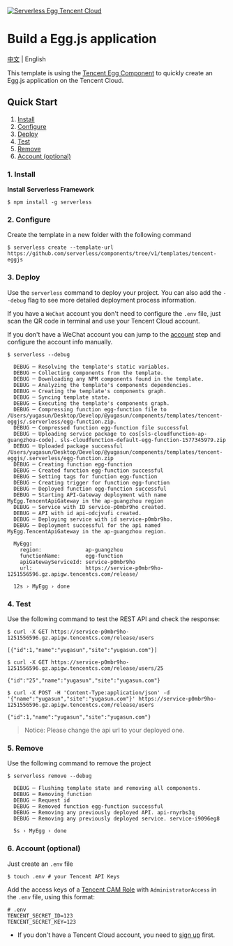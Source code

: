 <!--
title: Deploy Serverless Egg.js Application
description: "Deploy Serverless Egg.js application with Tencent Egg component"
date: 2019-12-26
thumbnail: 'https://img.serverlesscloud.cn/20191226/1577361751088-egg_width.png'
categories:
  - toturial
authors:
  - yugasun
authorslink:
  - https://github.com/yugasun
translators:
  - None
translatorslink:
  - None
-->

[![Serverless Egg Tencent Cloud](https://img.serverlesscloud.cn/20191226/1577361751088-egg_width.png)](http://serverless.com)

# Build a Egg.js application

[中文](./README.md) | English

This template is using the [Tencent Egg Component](https://github.com/serverless-tencent/tencent-egg) to quickly create an Egg.js application on the Tencent Cloud.

## Quick Start

1. [Install](#1-install)
2. [Configure](#2-configure)
3. [Deploy](#3-deploy)
4. [Test](#4-test)
5. [Remove](#5-remove)
6. [Account (optional)](#6-account-optional)

### 1. Install

**Install Serverless Framework**

```shell
$ npm install -g serverless
```

### 2. Configure

Create the template in a new folder with the following command

```shell
$ serverless create --template-url https://github.com/serverless/components/tree/v1/templates/tencent-eggjs
```

### 3. Deploy

Use the `serverless` command to deploy your project. You can also add the `--debug` flag to see more detailed deployment process information.

If you have a `WeChat` account you don't need to configure the `.env` file, just scan the QR code in terminal and use your Tencent Cloud account.

If you don't have a WeChat account you can jump to the [account](#6-account-optional) step and configure the account info manually.

```text
$ serverless --debug

  DEBUG ─ Resolving the template's static variables.
  DEBUG ─ Collecting components from the template.
  DEBUG ─ Downloading any NPM components found in the template.
  DEBUG ─ Analyzing the template's components dependencies.
  DEBUG ─ Creating the template's components graph.
  DEBUG ─ Syncing template state.
  DEBUG ─ Executing the template's components graph.
  DEBUG ─ Compressing function egg-function file to /Users/yugasun/Desktop/Develop/@yugasun/components/templates/tencent-eggjs/.serverless/egg-function.zip.
  DEBUG ─ Compressed function egg-function file successful
  DEBUG ─ Uploading service package to cos[sls-cloudfunction-ap-guangzhou-code]. sls-cloudfunction-default-egg-function-1577345979.zip
  DEBUG ─ Uploaded package successful /Users/yugasun/Desktop/Develop/@yugasun/components/templates/tencent-eggjs/.serverless/egg-function.zip
  DEBUG ─ Creating function egg-function
  DEBUG ─ Created function egg-function successful
  DEBUG ─ Setting tags for function egg-function
  DEBUG ─ Creating trigger for function egg-function
  DEBUG ─ Deployed function egg-function successful
  DEBUG ─ Starting API-Gateway deployment with name MyEgg.TencentApiGateway in the ap-guangzhou region
  DEBUG ─ Service with ID service-p0mbr9ho created.
  DEBUG ─ API with id api-odcjvufi created.
  DEBUG ─ Deploying service with id service-p0mbr9ho.
  DEBUG ─ Deployment successful for the api named MyEgg.TencentApiGateway in the ap-guangzhou region.

  MyEgg:
    region:              ap-guangzhou
    functionName:        egg-function
    apiGatewayServiceId: service-p0mbr9ho
    url:                 https://service-p0mbr9ho-1251556596.gz.apigw.tencentcs.com/release/

  12s › MyEgg › done
```

### 4. Test

Use the following command to test the REST API and check the response:

```shell
$ curl -X GET https://service-p0mbr9ho-1251556596.gz.apigw.tencentcs.com/release/users

[{"id":1,"name":"yugasun","site":"yugasun.com"}]
```

```shell
$ curl -X GET https://service-p0mbr9ho-1251556596.gz.apigw.tencentcs.com/release/users/25

{"id":"25","name":"yugasun","site":"yugasun.com"}
```

```shell
$ curl -X POST -H 'Content-Type:application/json' -d '{"name":"yugasun","site":"yugasun.com"}' https://service-p0mbr9ho-1251556596.gz.apigw.tencentcs.com/release/users

{"id":1,"name":"yugasun","site":"yugasun.com"}
```

> Notice: Please change the api url to your deployed one.

### 5. Remove

Use the following command to remove the project

```shell
$ serverless remove --debug

  DEBUG ─ Flushing template state and removing all components.
  DEBUG ─ Removing function
  DEBUG ─ Request id
  DEBUG ─ Removed function egg-function successful
  DEBUG ─ Removing any previously deployed API. api-rnyrbs3q
  DEBUG ─ Removing any previously deployed service. service-i9096eg8

  5s › MyEgg › done
```

### 6. Account (optional)

Just create an `.env` file

```shell
$ touch .env # your Tencent API Keys
```

Add the access keys of a [Tencent CAM Role](https://shell.cloud.tencent.com/cam/capi) with `AdministratorAccess` in the `.env` file, using this format:

```
# .env
TENCENT_SECRET_ID=123
TENCENT_SECRET_KEY=123
```

- If you don't have a Tencent Cloud account, you need to [sign up](https://intl.cloud.tencent.com/register) first.
